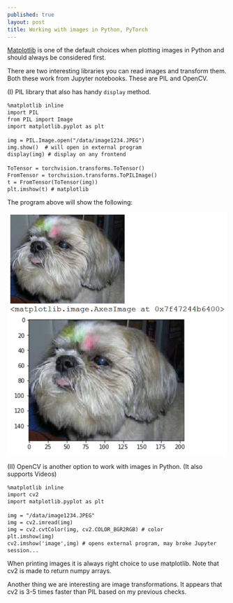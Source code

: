 ```yaml
---
published: true
layout: post
title: Working with images in Python, PyTorch
---
```


[Matplotlib](https://github.com/matplotlib/matplotlib) is one of the default choices when plotting images in Python and should always be considered first.

There are two interesting libraries you can read images and transform them. Both these work from Jupyter notebooks. These are PIL and OpenCV.

(I) PIL library that also has handy `display` method.
    
    %matplotlib inline
    import PIL    
    from PIL import Image
    import matplotlib.pyplot as plt

    img = PIL.Image.open("/data/image1234.JPEG")
    img.show()  # will open in external program
    display(img) # display on any frontend

    ToTensor = torchvision.transforms.ToTensor()
    FromTensor = torchvision.transforms.ToPILImage()
    t = FromTensor(ToTensor(img))
    plt.imshow(t) # matplotlib

The program above will show the following:

![IMG](/images/pimage1.png)

(II) OpenCV is another option to work with images in Python. (It also supports Videos) 

    %matplotlib inline
    import cv2
    import matplotlib.pyplot as plt

    img = "/data/image1234.JPEG"
    img = cv2.imread(img)
    img = cv2.cvtColor(img, cv2.COLOR_BGR2RGB) # color
    plt.imshow(img)
    cv2.imshow('image',img) # opens external program, may broke Jupyter session...

When printing images it is always right choice to use matplotlib.
Note that cv2 is made to return numpy arrays.

Another thing we are interesting are image transformations. It appears that cv2 is 3-5 times faster than PIL based on my previous checks.

